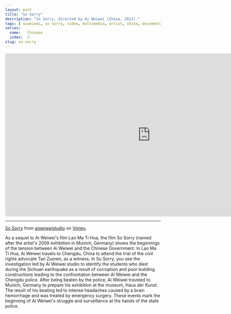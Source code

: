 ```yaml
---
layout: post
title: "So Sorry"
description: "So Sorry, directed by Ai Weiwei (China, 2012)."
tags: [ aiweiwei, so sorry, video, multimedia, artist, china, documentary ]
series:
  name:   Chinese
  index:  2
slug: so-sorry
---
```


&#x20;<iframe src="http://player.vimeo.com/video/40648828" width="940" height="528" frameborder="0"> </iframe>

- - -

[So Sorry](https://vimeo.com/40648828) from [aiweiweistudio](https://vimeo.com/weiweiweb) on [Vimeo](http://vimeo.com).

As a sequel to Ai Weiwei's film Lao Ma Ti Hua, the film So Sorry (named after the artist's 2009 exhibition in Munich, Germany) shows the beginnings of the tension between Ai Weiwei and the Chinese Government. In Lao Ma Ti Hua, Ai Weiwei travels to Chengdu, China to attend the trial of the civil rights advocate Tan Zuoren, as a witness. In So Sorry, you see the investigation led by Ai Weiwei studio to identify the students who died during the Sichuan earthquake as a result of corruption and poor building constructions leading to the confrontation between Ai Weiwei and the Chengdu police. After being beaten by the police, Ai Weiwei traveled to Munich, Germany to prepare his exhibition at the museum, Haus der Kunst. The result of his beating led to intense headaches caused by a brain hemorrhage and was treated by emergency surgery. These events mark the beginning of Ai Weiwei's struggle and surveillance at the hands of the state police.

